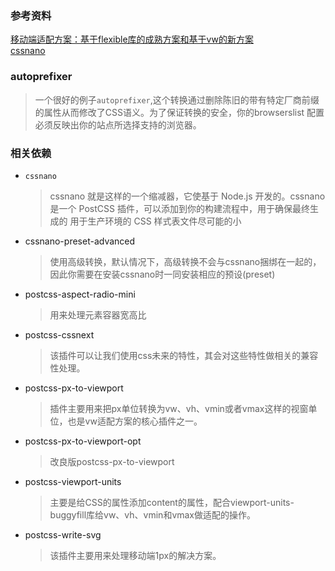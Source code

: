 ### 参考资料
[移动端适配方案：基于flexible库的成熟方案和基于vw的新方案](https://mobilesite.github.io/2018/02/05/vm-mobile-layout/)  
[cssnano](https://www.cssnano.cn/docs/advanced-transforms)  
### autoprefixer
>一个很好的例子`autoprefixer`,这个转换通过删除陈旧的带有特定厂商前缀的属性从而修改了CSS语义。为了保证转换的安全，你的browserslist 配置必须反映出你的站点所选择支持的浏览器。 

### 相关依赖
+ `cssnano`
  >cssnano 就是这样的一个缩减器，它使基于 Node.js 开发的。cssnano 是一个 PostCSS 插件，可以添加到你的构建流程中，用于确保最终生成的 用于生产环境的 CSS 样式表文件尽可能的小  
+ cssnano-preset-advanced  
  >使用高级转换，默认情况下，高级转换不会与cssnano捆绑在一起的，因此你需要在安装cssnano时一同安装相应的预设(preset)  
+ postcss-aspect-radio-mini   
  > 用来处理元素容器宽高比  
+ postcss-cssnext  
  > 该插件可以让我们使用css未来的特性，其会对这些特性做相关的兼容性处理。
+ postcss-px-to-viewport
  > 插件主要用来把px单位转换为vw、vh、vmin或者vmax这样的视窗单位，也是vw适配方案的核心插件之一。  
+ postcss-px-to-viewport-opt
  > 改良版postcss-px-to-viewport
+ postcss-viewport-units
  >主要是给CSS的属性添加content的属性，配合viewport-units-buggyfill库给vw、vh、vmin和vmax做适配的操作。
+ postcss-write-svg   
  > 该插件主要用来处理移动端1px的解决方案。
